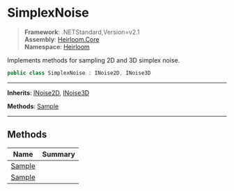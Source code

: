 # SimplexNoise

> **Framework**: .NETStandard,Version=v2.1  
> **Assembly**: [Heirloom.Core][0]  
> **Namespace**: [Heirloom][0]  

Implements methods for sampling 2D and 3D simplex noise.

```cs
public class SimplexNoise : INoise2D, INoise3D
```

--------------------------------------------------------------------------------

**Inherits**: [INoise2D][1], [INoise3D][2]

**Methods**: [Sample][3]

--------------------------------------------------------------------------------

## Methods

| Name        | Summary |
|-------------|---------|
| [Sample][3] |         |
| [Sample][3] |         |

[0]: ..\Heirloom.Core.md
[1]: Heirloom.INoise2D.md
[2]: Heirloom.INoise3D.md
[3]: Heirloom.SimplexNoise.Sample.md
